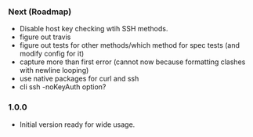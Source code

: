 ### Next (Roadmap)
- Disable host key checking wtih SSH methods.
- figure out travis
- figure out tests for other methods/which method for spec tests (and modify config for it)
- capture more than first error (cannot now because formatting clashes with newline looping)
- use native packages for curl and ssh
- cli ssh -noKeyAuth option?

### 1.0.0
- Initial version ready for wide usage.
